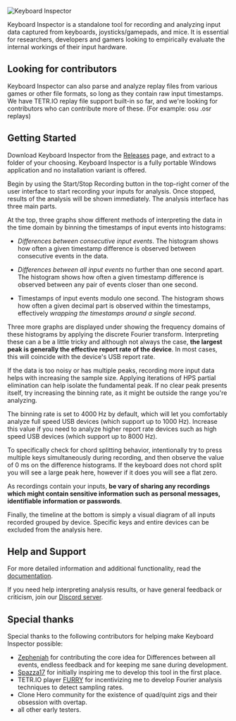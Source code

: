 ![Keyboard Inspector](https://github.com/mat1jaczyyy/Keyboard-Inspector/assets/13300194/d9647439-2e20-4c43-9158-3a251cae4a40)

Keyboard Inspector is a standalone tool for recording and analyzing input data captured from keyboards, joysticks/gamepads, and mice. It is essential for researchers, developers and gamers looking to empirically evaluate the internal workings of their input hardware.

## Looking for contributors

Keyboard Inspector can also parse and analyze replay files from various games or other file formats, so long as they contain raw input timestamps. We have TETR.IO replay file support built-in so far, and we're looking for contributors who can contribute more of these. (For example: osu .osr replays)

## Getting Started

Download Keyboard Inspector from the [Releases](/releases) page, and extract to a folder of your choosing. Keyboard Inspector is a fully portable Windows application and no installation variant is offered.

Begin by using the Start/Stop Recording button in the top-right corner of the user interface to start recording your inputs for analysis. Once stopped, results of the analysis will be shown immediately. The analysis interface has three main parts. 

At the top, three graphs show different methods of interpreting the data in the time domain by binning the timestamps of input events into histograms:

- *Differences between consecutive input events*. The histogram shows how often a given timestamp difference is observed between consecutive events in the data.

- *Differences between all input events* no further than one second apart. The histogram shows how often a given timestamp difference is observed between any pair of events closer than one second.

- Timestamps of input events modulo one second. The histogram shows how often a given decimal part is observed within the timestamps, effectively *wrapping the timestamps around a single second*.

Three more graphs are displayed under showing the frequency domains of these histograms by applying the discrete Fourier transform. Interpreting these can a be a little tricky and although not always the case, **the largest peak is generally the effective report rate of the device**. In most cases, this will coincide with the device's USB report rate.

If the data is too noisy or has multiple peaks, recording more input data helps with increasing the sample size. Applying iterations of HPS partial elimination can help isolate the fundamental peak. If no clear peak presents itself, try increasing the binning rate, as it might be outside the range you're analyzing. 

The binning rate is set to 4000 Hz by default, which will let you comfortably analyze full speed USB devices (which support up to 1000 Hz). Increase this value if you need to analyze higher report rate devices such as high speed USB devices (which support up to 8000 Hz).

To specifically check for chord splitting behavior, intentionally try to press multiple keys simultaneously during recording, and then observe the value of 0 ms on the difference histograms. If the keyboard does not chord split you will see a large peak here, however if it does you will see a flat zero.

As recordings contain your inputs, **be vary of sharing any recordings which might contain sensitive information such as personal messages, identifiable information or passwords**.

Finally, the timeline at the bottom is simply a visual diagram of all inputs recorded grouped by device. Specific keys and entire devices can be excluded from the analysis here.

## Help and Support

For more detailed information and additional functionality, read the [documentation](/DOCUMENTATION.md).

If you need help interpreting analysis results, or have general feedback or criticism, join our [Discord server](https://discord.gg/kX4cJQH5Zn).

## Special thanks

Special thanks to the following contributors for helping make Keyboard Inspector possible:
- [Zepheniah](https://github.com/Zepheniahh) for contributing the core idea for Differences between all events, endless feedback and for keeping me sane during development.
- [Spazza17](https://www.youtube.com/channel/UC4JEl2dMSkFUCXnYvh1lIzw) for initially inspiring me to develop this tool in the first place.
- TETR.IO player [FURRY](https://docs.google.com/document/d/1bfQFBUv85jFLSLyiyCotMBU19xeUtQb3wUEas7Zfq_Y/edit?usp=sharing) for incentivizing me to develop Fourier analysis techniques to detect sampling rates.
- Clone Hero community for the existence of quad/quint zigs and their obsession with overtap.
- all other early testers.
